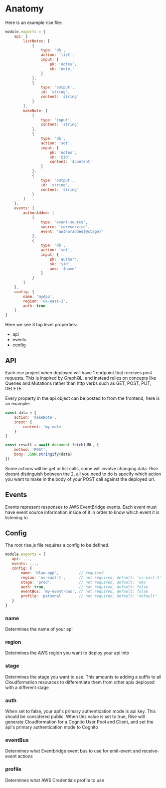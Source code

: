 # Anatomy

Here is an example rise file:

```js
module.exports = {
    api: {
        listNotes: [
            {
                type: 'db',
                action: 'list',
                input: {
                    pk: 'notes',
                    sk: 'note_'
                }
            },
            {
                type: 'output',
                id: 'string',
                content: 'string'
            }
        ],
        makeNote: [
            {
                type: 'input',
                content: 'string'
            },
            {
                type: 'db',
                action: 'set',
                input: {
                    pk: 'notes',
                    sk: '@id',
                    content: '$content'
                }
            },
            {
                type: 'output',
                id: 'string',
                content: 'string'
            }
        ]
    },
    events: {
        authorAdded: [
            {
                type: 'event-source',
                source: 'coreservice',
                event: 'authoradded{@stage}'
            },
            {
                type: 'db',
                action: 'set',
                input: {
                    pk: 'author',
                    sk: '$id',
                    ame: '$name'
                }
            }
        ]
    },
    config: {
        name: 'myApp',
        region: 'us-east-2',
        auth: true
    }
}
```

Here we see 3 top level properties:

-   api
-   events
-   config

## API

Each rise project when deployed will have 1 endpoint that receives post requests. This is inspired by GraphQL, and instead relies on concepts like Queries and Mutations rather than http verbs such as GET, POST, PUT, DELETE.

Every property in the api object can be posted to from the frontend, here is an example:

```js
const data = {
    action: 'makeNote',
    input: {
        content: 'my note'
    }
}

const result = await document.fetch(URL, {
    method: 'POST',
    body: JSON.stringify(data)
})
```

Some actions will be get or list calls, some will involve changing data. Rise doesnt distinguish between the 2, all you need to do is specify which action you want to make in the body of your POST call against the deployed url.

## Events

Events represent responses to AWS EventBridge events. Each event must have event source information inside of it in order to know which event it is listening to.

## Config

The root rise.js file requires a config to be defined.

```js
module.exports = {
   api: ...,
   events: ...,
   config: {
       name: 'blue-app',         // required
       region: 'us-east-1',      // not required, default: 'us-east-1'
       stage: 'prod',            // not required, default: 'dev'
       auth: true,               // not required, default: false
       eventBus: 'my-event-bus', // not required, default: false
       profile: 'personal'       // not required, default: "default"
   }
}
```

### name

Determines the name of your api

### region

Determines the AWS region you want to deploy your api into

### stage

Determines the stage you want to use. This amounts to adding a suffix to all Cloudformation resources to differentiate them from other apis deployed with a different stage

### auth

When set to false, your api's primary authentication mode is api key. This should be considered public. When this value is set to true, Rise will generate Cloudformation for a Cognito User Pool and Client, and set the api's primary authentication mode to Cognito

### eventBus

Determines what Eventbridge event bus to use for emit-event and receive-event actions

### profile

Determines what AWS Credentials profile to use
